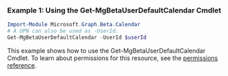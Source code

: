 ### Example 1: Using the Get-MgBetaUserDefaultCalendar Cmdlet
```powershell
Import-Module Microsoft.Graph.Beta.Calendar
# A UPN can also be used as -UserId.
Get-MgBetaUserDefaultCalendar -UserId $userId
```
This example shows how to use the Get-MgBetaUserDefaultCalendar Cmdlet.
To learn about permissions for this resource, see the [permissions reference](/graph/permissions-reference).
